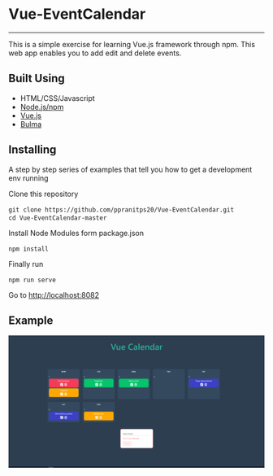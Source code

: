 # Vue-EventCalendar #

- - - -
  This is a simple exercise for learning Vue.js framework through npm. This web app enables you to add edit and delete events.

## Built Using ##

* HTML/CSS/Javascript
* [Node.js/npm](https://nodejs.org/)
* [Vue.js](https://vuejs.org/)
* [Bulma](https://bulma.io/)
  
## Installing ##

A step by step series of examples that tell you how to get a development env running

Clone this repository

```
git clone https://github.com/ppranitps20/Vue-EventCalendar.git
cd Vue-EventCalendar-master
```

Install Node Modules form package.json

```
npm install
```

Finally run

```
npm run serve
```

Go to [http://localhost:8082](http://localhost:8082)

## Example ##

![alt text](https://github.com/ppranitps20/Vue-EventCalendar/blob/master/example.png)